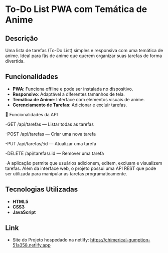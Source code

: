 # To-Do List PWA com Temática de Anime

## Descrição

Uma lista de tarefas (To-Do List) simples e responsiva com uma temática de anime. Ideal para fãs de anime que querem organizar suas tarefas de forma divertida.

## Funcionalidades

- **PWA**: Funciona offline e pode ser instalada no dispositivo.
- **Responsivo**: Adaptável a diferentes tamanhos de tela.
- **Temática de Anime**: Interface com elementos visuais de anime.
- **Gerenciamento de Tarefas**: Adicionar e excluir tarefas.

 🚀 Funcionalidades da API

-GET /api/tarefas — Listar todas as tarefas

-POST /api/tarefas — Criar uma nova tarefa

-PUT /api/tarefas/:id — Atualizar uma tarefa

-DELETE /api/tarefas/:id — Remover uma tarefa

-A aplicação permite que usuários adicionem, editem, excluam e visualizem tarefas.
Além da interface web, o projeto possui uma API REST que pode ser utilizada para manipular as tarefas programaticamente.

## Tecnologias Utilizadas

- **HTML5**
- **CSS3**
- **JavaScript**

## Link

- Site do Projeto hospedado na netlify: https://chimerical-gumption-51a358.netlify.app
